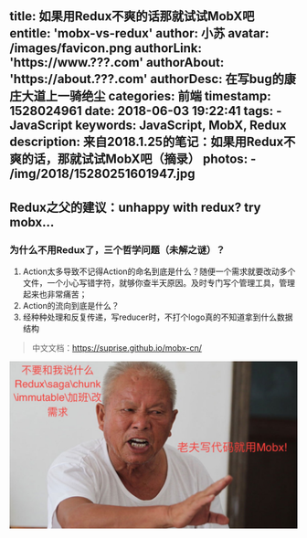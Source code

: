 title: 如果用Redux不爽的话那就试试MobX吧
entitle: 'mobx-vs-redux'
author: 小苏
avatar: /images/favicon.png
authorLink: 'https://www.???.com'
authorAbout: 'https://about.???.com'
authorDesc: 在写bug的康庄大道上一骑绝尘
categories: 前端
timestamp: 1528024961
date: 2018-06-03 19:22:41
tags:
    - JavaScript
keywords: JavaScript, MobX, Redux
description: 来自2018.1.25的笔记：如果用Redux不爽的话，那就试试MobX吧（摘录）
photos:
    - /img/2018/15280251601947.jpg
---

## Redux之父的建议：unhappy with redux? try mobx...

### 为什么不用Redux了，三个哲学问题（未解之谜）？

1. Action太多导致不记得Action的命名到底是什么？随便一个需求就要改动多个文件，一个小心写错字符，就够你查半天原因。及时专门写个管理工具，管理起来也非常痛苦；
2. Action的流向到底是什么？
3. 经种种处理和反复传递，写reducer时，不打个logo真的不知道拿到什么数据结构


> 中文文档：https://suprise.github.io/mobx-cn/

![](/img/2018/15280251601947.jpg)



